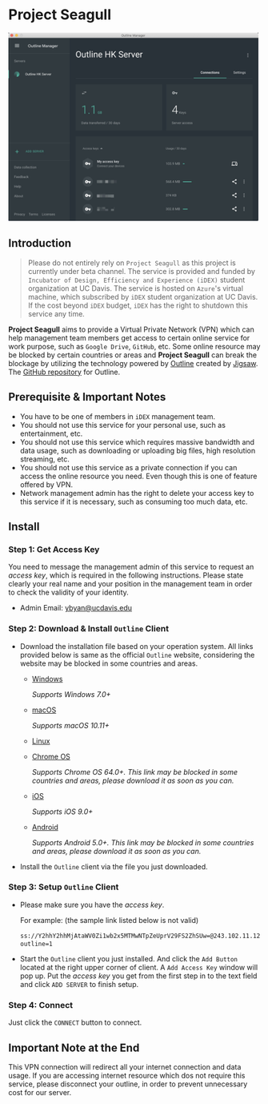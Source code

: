 # Project Seagull

<img src="assets/project-seagull.jpg" width="500"/>

## Introduction

> Please do not entirely rely on `Project Seagull` as this project is currently under beta channel. The service is provided and funded by `Incubator of Design, Efficiency and Experience (iDEX)` student organization at UC Davis. The service is hosted on `Azure`'s virtual machine, which subscribed by `iDEX` student organization at UC Davis. If the cost beyond `iDEX` budget, `iDEX` has the right to shutdown this service any time.

**Project Seagull** aims to provide a Virtual Private Network (VPN) which can help management team members get access to certain online service for work purpose, such as `Google Drive`, `GitHub`, etc. Some online resource may be blocked by certain countries or areas and **Project Seagull** can break the blockage by utilizing the technology powered by [Outline](https://getoutline.org/en/home) created by [Jigsaw](https://jigsaw.google.com). The [GitHub repository](https://github.com/outline/outline) for Outline.



## Prerequisite & Important Notes

* You have to be one of members in `iDEX` management team.
* You should not use this service for your personal use, such as entertainment, etc.
* You should not use this service which requires massive bandwidth and data usage, such as downloading or uploading big files, high resolution streaming, etc.
* You should not use this service as a private connection if you can access the online resource you need. Even though this is one of feature offered by VPN.
* Network management admin has the right to delete your access key to this service if it is necessary, such as consuming too much data, etc.



## Install

### Step 1: Get Access Key

You need to message the management admin of this service to request an *access key*, which is required in the following instructions. Please state clearly your real name and your position in the management team in order to check the validity of your identity.

* Admin Email: [ybyan@ucdavis,edu](mailto:ybyan@ucdavis,edu)



### Step 2: Download & Install `Outline` Client

* Download the installation file based on your operation system. All links provided below is same as the official `Outline` website, considering the website may be blocked in some countries and areas.

  * [Windows](https://raw.githubusercontent.com/Jigsaw-Code/outline-releases/master/client/stable/Outline-Client.exe) 

    *Supports Windows 7.0+*

  * [macOS](https://itunes.apple.com/us/app/outline-app/id1356178125)

    *Supports macOS 10.11+*

  * [Linux](https://raw.githubusercontent.com/Jigsaw-Code/outline-releases/master/client/stable/Outline-Client.AppImage)

  * [Chrome OS](https://play.google.com/store/apps/details?id=org.outline.android.client)

    *Supports Chrome OS 64.0+. This link may be blocked in some countries and areas, please download it as soon as you can.*

  * [iOS](https://itunes.apple.com/us/app/outline-app/id1356177741)

    *Supports iOS 9.0+*

  * [Android](https://play.google.com/store/apps/details?id=org.outline.android.client)

    *Supports Android 5.0+. This link may be blocked in some countries and areas, please download it as soon as you can.*

* Install the `Outline` client via the file you just downloaded.



### Step 3: Setup `Outline` Client

* Please make sure you have the *access key*.

  For example: (the sample link listed below is not valid)

  ``` 
  ss://Y2hhY2hhMjAtaWV0Zi1wb2x5MTMwNTpZeUprV29FS2ZhSUw=@243.102.11.126:13629/?outline=1
  ```

* Start the `Outline` client you just installed. And click the `Add Button` located at the right upper corner of client. A `Add Access Key` window will pop up. Put the *access key* you get from the first step in to the text field and click `ADD SERVER` to finish setup.



### Step 4: Connect

Just click the `CONNECT` button to connect.



## Important Note at the End

This VPN connection will redirect all your internet connection and data usage. If you are accessing internet resource which dos not require this service, please disconnect your outline, in order to prevent unnecessary cost for our server.